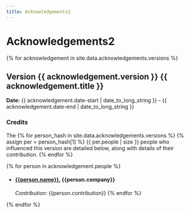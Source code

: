 ```yaml
---
title: Acknowledgements2
---
```

# Acknowledgements2

{% for acknowledgement in site.data.acknowledgements.versions %}
## Version {{ acknowledgement.version }}  {{ acknowledgement.title }}
**Date:** {{ acknowledgement.date-start | date_to_long_string }} - {{ acknowledgement.date-end | date_to_long_string }}

### Credits
The
{% for person_hash in site.data.acknowledgements.versions %}
{% assign per = person_hash[1] %}
{{ per.people | size }} people who influenced this version are detailed below, along with details of their contribution.
{% endfor %}

  {% for person in acknowledgement.people %}
- #### [{{person.name}}](person.link), {{person.company}}  
  *Contribution:* {{person.contribution}}
  {% endfor %}

{% endfor %}

